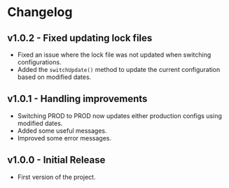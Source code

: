# Changelog

## v1.0.2 - Fixed updating lock files
- Fixed an issue where the lock file was not updated when switching configurations.
- Added the `switchUpdate()` method to update the current configuration based on modified dates.

## v1.0.1 - Handling improvements
- Switching PROD to PROD now updates either production configs using modified dates.
- Added some useful messages.
- Improved some error messages.

## v1.0.0 - Initial Release
- First version of the project.
